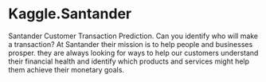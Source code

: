 # Kaggle.Santander
Santander Customer Transaction Prediction. Can you identify who will make a transaction?
At Santander their mission is to help people and businesses prosper. they are always looking for ways to help our customers understand their financial health and identify which products and services might help them achieve their monetary goals.
